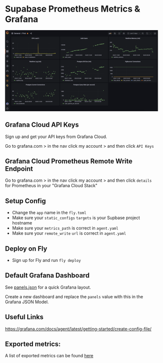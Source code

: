 
# Supabase Prometheus Metrics & Grafana
![Supabase Grafana dashboard](supabase-grafana-prometheus.png)

## Grafana Cloud API Keys

Sign up and get your API keys from Grafana Cloud.

Go to grafana.com > in the nav click my account > and then click `API Keys`

## Grafana Cloud Prometheus Remote Write Endpoint

Go to grafana.com > in the nav click my account > and then click `details` for Prometheus in your "Grafana Cloud Stack"

## Setup Config

 * Change the `app` name in the `fly.toml`
 * Make sure your `static_configs` `targets` is your Supbase project hostname
 * Make sure your `metrics_path` is correct in `agent.yaml`
 * Make sure your `remote_write` `url` is correct in `agent.yaml`

## Deploy on Fly

 * Sign up for Fly and run `fly deploy`

## Default Grafana Dashboard

See [panels.json](panels.json) for a quick Grafana layout. 

Create a new dashboard and replace the `panels` value with this in the Grafana JSON Model.

## Useful Links
https://grafana.com/docs/agent/latest/getting-started/create-config-file/


## Exported metrics:
A list of exported metrics can be found [here](./metrics.md)

